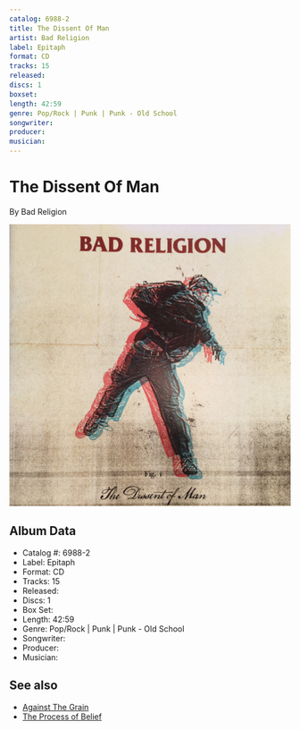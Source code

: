 ```yaml
---
catalog: 6988-2
title: The Dissent Of Man
artist: Bad Religion
label: Epitaph
format: CD
tracks: 15
released: 
discs: 1
boxset: 
length: 42:59
genre: Pop/Rock | Punk | Punk - Old School
songwriter: 
producer: 
musician: 
---
```


# The Dissent Of Man

By Bad Religion

![](../../assets/cdcovers/Bad_Religion-The_Dissent_Of_Man.png)

## Album Data

- Catalog #: 6988-2
- Label: Epitaph
- Format: CD
- Tracks: 15
- Released: 
- Discs: 1
- Box Set: 
- Length: 42:59
- Genre: Pop/Rock | Punk | Punk - Old School
- Songwriter: 
- Producer: 
- Musician: 


## See also

- [Against The Grain](Against_The_Grain.md)
- [The Process of Belief](The_Process_of_Belief.md)
